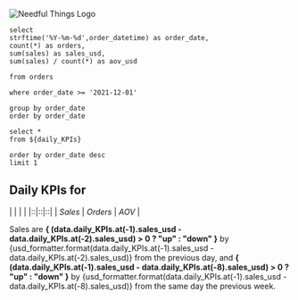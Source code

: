 
![Needful Things Logo](https://static1.squarespace.com/static/55d5e6bbe4b07fd45aec98a4/t/5a67ff45ec212de974357e39/1622153363313/Needful+logo.png?format=180w)

```daily_KPIs
select 
strftime('%Y-%m-%d',order_datetime) as order_date,
count(*) as orders,
sum(sales) as sales_usd,
sum(sales) / count(*) as aov_usd

from orders

where order_date >= '2021-12-01'

group by order_date
order by order_date

```

```yesterday_KPIs
select *
from ${daily_KPIs}

order by order_date desc
limit 1
```


## Daily KPIs for <Value data={data.yesterday_KPIs}/>

| <Value data={data.yesterday_KPIs} column='sales_usd' /> | <Value data={data.yesterday_KPIs} column='orders' /> | <Value data={data.yesterday_KPIs} column='aov_usd' /> |
|::|::|::|
| *Sales* | *Orders* | *AOV* |




<BarChart
    title='Daily sales in last month'
    subtitle='USD'
    data={data.daily_KPIs}
    x=order_date
    y=sales_usd
/>

Sales are **{ (data.daily_KPIs.at(-1).sales_usd - data.daily_KPIs.at(-2).sales_usd) > 0 ? "up" : "down" }** by {usd_formatter.format(data.daily_KPIs.at(-1).sales_usd - data.daily_KPIs.at(-2).sales_usd)} from the previous day, and **{ (data.daily_KPIs.at(-1).sales_usd - data.daily_KPIs.at(-8).sales_usd) > 0 ? "up" : "down" }** by {usd_formatter.format(data.daily_KPIs.at(-1).sales_usd - data.daily_KPIs.at(-8).sales_usd)} from the same day the previous week.


<style>
    table {
        width: 100%;
        
    }
    th {
        font-size: 32px;
    }
</style>


<script>

var usd_formatter = new Intl.NumberFormat('en-US', {
  style: 'currency',
  currency: 'USD',

  // These options are needed to round to whole numbers if that's what you want.
  minimumFractionDigits: 0, // (this suffices for whole numbers, but will print 2500.10 as $2,500.1)
  maximumFractionDigits: 0, // (causes 2500.99 to be printed as $2,501)
});

var pct_formatter = new Intl.NumberFormat('en-US', {
  style: 'percent',

  // These options are needed to round to whole numbers if that's what you want.
  minimumFractionDigits: 0, // (this suffices for whole numbers, but will print 2500.10 as $2,500.1)
  maximumFractionDigits: 0, // (causes 2500.99 to be printed as $2,501)
});

</script>